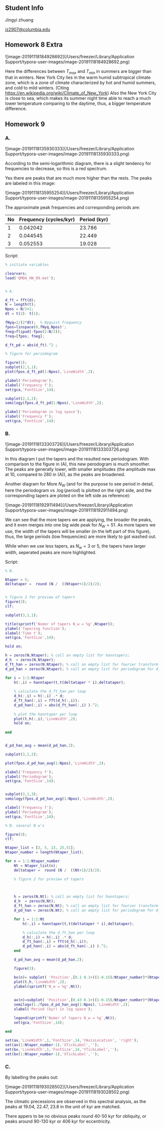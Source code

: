 ## Student Info

Jingyi zhuang

jz2907@columbia.edu

## Homework 8 Extra

![image-20191118184928692](/Users/freezer/Library/Application Support/typora-user-images/image-20191118184928692.png)

Here the differences between $T_{max}$ and $T_{min}$ in summers are bigger than that in winters. New York City lies in the warm humid subtropical climate zone, which is a zone of climate characterized by hot and humid summers, and cold to mild winters. (Citing https://en.wikipedia.org/wiki/Climate_of_New_York) Also the New York City is close to sea, which makes its summer night time able to reach a much lower temperature comparing to the daytime, thus, a bigger temperature difference.

##  Homework 9

### A.

![image-20191118135930333](/Users/freezer/Library/Application Support/typora-user-images/image-20191118135930333.png)

According to the semi-logarithmic diagram, there is a slight tendency for frequencies to decrease, so this is a red spectrum.

Yes there are peaks that are much more higher than the rests. The peaks are labeled in this image:

![image-20191118135955254](/Users/freezer/Library/Application Support/typora-user-images/image-20191118135955254.png)

The approximate peak frequencies and corresponding periods are:

| No   | Frequency (cycles/kyr) | Period (kyr) |
| ---- | ---------------------- | ------------ |
| 1    | 0.042042               | 23.786       |
| 2    | 0.044545               | 22.449       |
| 3    | 0.052553               | 19.028       |

Script:

```matlab
% initiate variables

clearvars;
load('QMDA_HW_09.mat');


% A.

d_ft = fft(d);
N = length(t);
Npos = N/2+1;
dt = t(2)- t(1);

fNyq=1/(2*dt);  % Nyquist frequency 
fpos=linspace(0,fNyq,Npos)';
fneg=flipud(-fpos(2:N/2));
freq=[fpos; fneg];

d_ft_pd = abs(d_ft).^2 ;

% figure for periodogram

figure(1);
subplot(2,1,1);
plot(fpos,d_ft_pd(1:Npos),'LineWidth',2);

ylabel('Periodogram');
xlabel('Frequency f');
set(gca,'FontSize',14);

subplot(2,1,2);
semilogy(fpos,d_ft_pd(1:Npos),'LineWidth',2);

ylabel('Periodogram in log space');
xlabel('Frequency f');
set(gca,'FontSize',14);
```



### B.

![image-20191118133303726](/Users/freezer/Library/Application Support/typora-user-images/image-20191118133303726.png)

In this diagram I put the tapers and the resulted new periodogram. With comparison to the figure in (A), this new perodogram is much smoother. The peaks are generally lower, with smaller amplitudes (the amplitude max at 10, compared to 280 in (A)), as the peaks are broadened.



Another diagram for More $N_W$ (and for the purpose to see period in detail, here the periodogram vs .$\log(period)$ is plotted on the right side, and the corresponding tapers are ploted on the left side as reference):

![image-20191118192911494](/Users/freezer/Library/Application Support/typora-user-images/image-20191118192911494.png)

We can see that the more tapers we are applying, the broader the peaks, and it even merges into one big wide peak for $N_W = 51$. As more tapers we use, the width of the tapers will be smaller (in the left part of this figure), thus, the large periods (low frequencies) are more likely to got washed out. 

While when we use less tapers, as $N_w = 3$ or $5$, the tapers have larger width, seperated peaks are more highlighted.



Script:

```matlab
% B.

Ntaper = 5;
deltataper =  round (N /  ((Ntaper+1)/2)/2);


% figure 2 for preview of tapers
figure(2);
clf;

subplot(3,1,1);

title(sprintf('Numer of tapers N_w = %g',Ntaper));
ylabel('Tapering function');
xlabel('Time t');
set(gca,'FontSize',14);

hold on;

h = zeros(N,Ntaper); % call an empty list for hanntapers;
d_h  = zeros(N,Ntaper);
d_ft_han = zeros(N,Ntaper); % call an empty list for fourier transform of the data applied hanntapers;
d_pd_han = zeros(N,Ntaper); % call an empty list for periodogram for d_ft_han

for i = 1:1:Ntaper
    h(:,i) = hanntaper(t,t(deltataper * i),deltataper);
    
    % calculate the d_ft_han per loop
    d_h(:,i) = h(:,i) .* d;
    d_ft_han(:,i) = fft(d_h(:,i));
    d_pd_han(:,i) = abs(d_ft_han(:,i) ).^2;
    
    % plot the hanntaper per loop
    plot(t,h(:,i),'LineWidth',2);
    hold on;
    
end


d_pd_han_avg = mean(d_pd_han,2);

subplot(3,1,2);

plot(fpos,d_pd_han_avg(1:Npos),'LineWidth',2);

xlabel('Frequency f');
ylabel('Periodogram');
set(gca,'FontSize',14);


subplot(3,1,3);
semilogy(fpos,d_pd_han_avg(1:Npos),'LineWidth',2);

xlabel('Frequency f');
ylabel('Periodogram');
set(gca,'FontSize',14);

% B. several N w's

figure(3);
clf;

Ntaper_list = [3, 5, 13, 25,51];
Ntaper_number = length(Ntaper_list);

for n = 1:1:Ntaper_number
    Nt = Ntaper_list(n);
    deltataper =  round (N /  ((Nt+1)/2)/2);

    % figure 2 for preview of tapers
    


    h = zeros(N,Nt); % call an empty list for hanntapers;
    d_h  = zeros(N,Nt);
    d_ft_han = zeros(N,Nt); % call an empty list for fourier transform of the data applied hanntapers;
    d_pd_han = zeros(N,Nt); % call an empty list for periodogram for d_ft_han

    for i = 1:1:Nt
        h(:,i) = hanntaper(t,t(deltataper * i),deltataper);

        % calculate the d_ft_han per loop
        d_h(:,i) = h(:,i) .* d;
        d_ft_han(:,i) = fft(d_h(:,i));
        d_pd_han(:,i) = abs(d_ft_han(:,i) ).^2;
    end

    d_pd_han_avg = mean(d_pd_han,2);

    figure(3);

    bx(n)= subplot( 'Position',[0.1 0.1+((1-0.15)/Ntaper_number)*(Ntaper_number-n) 0.3 (1-0.22)/Ntaper_number]);
    plot(t,h,'LineWidth',2);
    ylabel(sprintf('N_w = %g',Nt));
    
    
    ax(n)=subplot( 'Position',[0.43 0.1+((1-0.15)/Ntaper_number)*(Ntaper_number-n) 0.42 (1-0.22)/Ntaper_number]);
    semilogx(1./fpos,d_pd_han_avg(1:Npos),'LineWidth',2);
    xlabel('Period (kyr) in log space');

    legend(sprintf('Numer of tapers N_w = %g',Nt));
    set(gca,'FontSize',14);
    
end

set(ax,'LineWidth',1,'FontSize',14,'YAxisLocation', 'right');
set(ax(1:Ntaper_number-1),'XTickLabel','');
set(bx,'LineWidth',1,'FontSize',14,'YTickLabel','');
set(bx(1:Ntaper_number-1),'XTickLabel','');
```

### C.

By labelling the peaks out:

![image-20191118193028502](/Users/freezer/Library/Application Support/typora-user-images/image-20191118193028502.png)

The climatic precessions are observed in this spectral analysis, as the peaks at 19.04, 22.47, 23.8 in the unit of kyr are matched.

There appers to be no obvious peaks round 40-50 kyr for obliquity, or peaks around 90-130 kyr or 406 kyr for eccentricity.